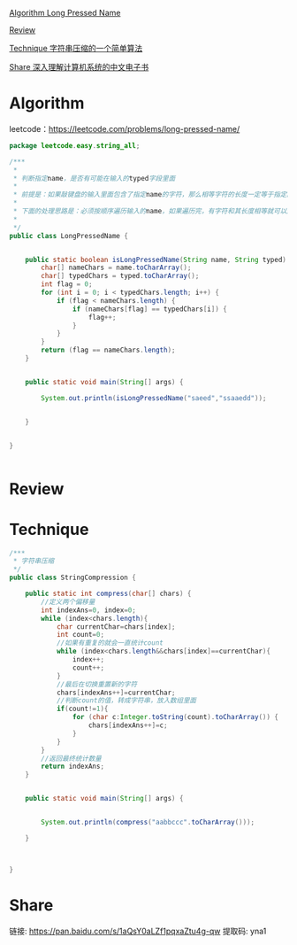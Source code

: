 
 [Algorithm Long Pressed Name](#algorithm)

 [Review](#review)

 [Technique 字符串压缩的一个简单算法](#technique)

 [Share 深入理解计算机系统的中文电子书](#share)


# Algorithm


leetcode：https://leetcode.com/problems/long-pressed-name/
```java
package leetcode.easy.string_all;

/***
 *
 * 判断指定name，是否有可能在输入的typed字段里面
 *
 * 前提是：如果敲键盘的输入里面包含了指定name的字符，那么相等字符的长度一定等于指定的name
 *
 * 下面的处理思路是：必须按顺序遍历输入的name，如果遍历完，有字符和其长度相等就可以返回true
 *
 */
public class LongPressedName {


    public static boolean isLongPressedName(String name, String typed) {
        char[] nameChars = name.toCharArray();
        char[] typedChars = typed.toCharArray();
        int flag = 0;
        for (int i = 0; i < typedChars.length; i++) {
            if (flag < nameChars.length) {
                if (nameChars[flag] == typedChars[i]) {
                    flag++;
                }
            }
        }
        return (flag == nameChars.length);
    }


    public static void main(String[] args) {

        System.out.println(isLongPressedName("saeed","ssaaedd"));


    }


}



```


# Review


# Technique

````java
/***
 * 字符串压缩
 */
public class StringCompression {

    public static int compress(char[] chars) {
        //定义两个偏移量
        int indexAns=0, index=0;
        while (index<chars.length){
            char currentChar=chars[index];
            int count=0;
            //如果有重复的就会一直统计count
            while (index<chars.length&&chars[index]==currentChar){
                index++;
                count++;
            }
            //最后在切换重置新的字符
            chars[indexAns++]=currentChar;
            //判断count的值，转成字符串，放入数组里面
            if(count!=1){
                for (char c:Integer.toString(count).toCharArray()) {
                    chars[indexAns++]=c;
                }
            }
        }
        //返回最终统计数量
        return indexAns;
    }


    public static void main(String[] args) {


        System.out.println(compress("aabbccc".toCharArray()));

    }



}
````



# Share

链接: https://pan.baidu.com/s/1aQsY0aLZf1pqxaZtu4g-qw 
提取码: yna1 







